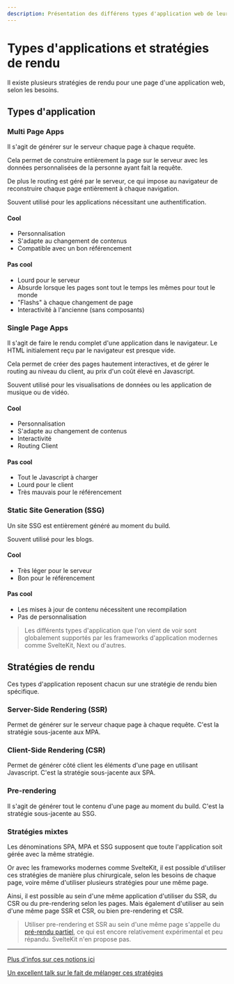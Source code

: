 ```yaml
---
description: Présentation des différens types d'application web de leurs stratégies de rendu
---
```


# Types d'applications et stratégies de rendu

Il existe plusieurs stratégies de rendu pour une page d'une application web, selon les besoins.

## Types d'application

### Multi Page Apps

Il s'agit de générer sur le serveur chaque page à chaque requête.

Cela permet de construire entièrement la page sur le serveur avec les données personnalisées de la
personne ayant fait la requête.

De plus le routing est géré par le serveur, ce qui impose au navigateur de reconstruire
chaque page entièrement à chaque navigation.

Souvent utilisé pour les applications nécessitant une authentification.

#### Cool

- Personnalisation
- S'adapte au changement de contenus
- Compatible avec un bon référencement

#### Pas cool

- Lourd pour le serveur
- Absurde lorsque les pages sont tout le temps les mêmes pour tout le monde
- "Flashs" à chaque changement de page
- Interactivité à l'ancienne (sans composants)

### Single Page Apps

Il s'agit de faire le rendu complet d'une application dans le navigateur. Le HTML initialement reçu
par le navigateur est presque vide.

Cela permet de créer des pages hautement interactives, et de gérer le routing au niveau du client,
au prix d'un coût élevé en Javascript.

Souvent utilisé pour les visualisations de données ou les application de musique ou de vidéo.

#### Cool

- Personnalisation
- S'adapte au changement de contenus
- Interactivité
- Routing Client

#### Pas cool

- Tout le Javascript à charger
- Lourd pour le client
- Très mauvais pour le référencement

### Static Site Generation (SSG)

Un site SSG est entièrement généré au moment du build.

Souvent utilisé pour les blogs.

#### Cool

- Très léger pour le serveur
- Bon pour le référencement

#### Pas cool

- Les mises à jour de contenu nécessitent une recompilation
- Pas de personnalisation

> Les différents types d'application que l'on vient de voir sont globalement supportés par les
> frameworks d'application modernes comme SvelteKit, Next ou d'autres.

## Stratégies de rendu

Ces types d'application reposent chacun sur une stratégie de rendu bien spécifique.

### Server-Side Rendering (SSR)

Permet de générer sur le serveur chaque page à chaque requête. C'est la stratégie sous-jacente aux
MPA.

### Client-Side Rendering (CSR)

Permet de générer côté client les éléments d'une page en utilisant Javascript. C'est la stratégie
sous-jacente aux SPA.

### Pre-rendering

Il s'agit de générer tout le contenu d'une page au moment du build. C'est la stratégie sous-jacente
au SSG.

### Stratégies mixtes

Les dénominations SPA, MPA et SSG supposent que toute l'application soit gérée avec la même
stratégie.

Or avec les frameworks modernes comme SvelteKit, il est possible d'utiliser ces stratégies de
manière plus chirurgicale, selon les besoins de chaque page, voire même d'utiliser plusieurs
stratégies pour une même page.

Ainsi, il est possible au sein d'une même application d'utiliser du SSR, du CSR ou du pre-rendering
selon les pages. Mais également d'utiliser au sein d'une même page SSR et CSR, ou bien pre-rendering
et CSR.

<!-- TODO: schema -->

> Utiliser pre-rendering et SSR au sein d'une même page s'appelle du
> [pré-rendu partiel](https://nextjs.org/docs/app/api-reference/next-config-js/ppr), ce qui est
> encore relativement expérimental et peu répandu. SvelteKit n'en propose pas.

---

[Plus d'infos sur ces notions ici](https://kit.svelte.dev/docs/glossary)

[Un excellent talk sur le fait de mélanger ces
stratégies](https://www.youtube.com/watch?v=860d8usGC0o)
